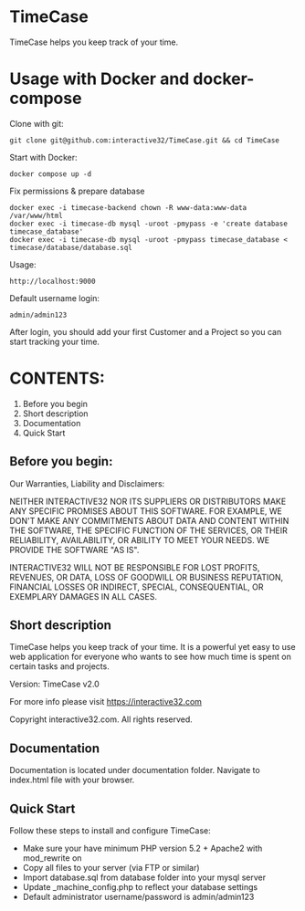 # TimeCase
TimeCase helps you keep track of your time.

# Usage with Docker and docker-compose
Clone with git:
```
git clone git@github.com:interactive32/TimeCase.git && cd TimeCase
```

Start with Docker:
```
docker compose up -d
```

Fix permissions & prepare database
```
docker exec -i timecase-backend chown -R www-data:www-data /var/www/html
docker exec -i timecase-db mysql -uroot -pmypass -e 'create database timecase_database'
docker exec -i timecase-db mysql -uroot -pmypass timecase_database < timecase/database/database.sql
```

Usage:
```
http://localhost:9000
```

Default username login:
```
admin/admin123
```
After login, you should add your first Customer and a Project so you can start tracking your time.

# CONTENTS:

1. Before you begin
2. Short description
3. Documentation
4. Quick Start


## Before you begin:

Our Warranties, Liability and Disclaimers:

NEITHER INTERACTIVE32 NOR ITS SUPPLIERS OR DISTRIBUTORS MAKE ANY SPECIFIC PROMISES ABOUT THIS SOFTWARE. FOR EXAMPLE, WE DON'T MAKE ANY COMMITMENTS ABOUT DATA AND CONTENT WITHIN THE SOFTWARE, THE SPECIFIC FUNCTION OF THE SERVICES, OR THEIR RELIABILITY, AVAILABILITY, OR ABILITY TO MEET YOUR NEEDS. WE PROVIDE THE SOFTWARE "AS IS".

INTERACTIVE32 WILL NOT BE RESPONSIBLE FOR LOST PROFITS, REVENUES, OR DATA, LOSS OF GOODWILL OR BUSINESS REPUTATION, FINANCIAL LOSSES OR INDIRECT, SPECIAL, CONSEQUENTIAL, OR EXEMPLARY DAMAGES IN ALL CASES.

## Short description

TimeCase helps you keep track of your time. It is a powerful yet easy to use web application for everyone who wants to see how much time is spent on certain tasks and projects.

Version: TimeCase v2.0

For more info please visit https://interactive32.com

Copyright interactive32.com. All rights reserved.


## Documentation

Documentation is located under documentation folder. Navigate to index.html file with your browser.


## Quick Start

Follow these steps to install and configure TimeCase:

- Make sure your have minimum PHP version 5.2 + Apache2 with mod_rewrite on
- Copy all files to your server (via FTP or similar)
- Import database.sql from database folder into your mysql server
- Update _machine_config.php to reflect your database settings
- Default administrator username/password is admin/admin123


